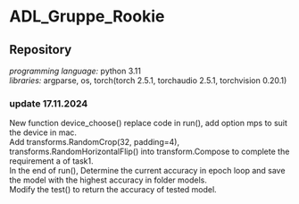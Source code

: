 # ADL_Gruppe_Rookie

## Repository

*programming language:* python 3.11<br>
*libraries:* argparse, os, torch(torch 2.5.1, torchaudio 2.5.1, torchvision 0.20.1)

### update 17.11.2024
New function device_choose() replace code in run(), add option mps to suit the device in mac.<br>
Add transforms.RandomCrop(32, padding=4), transforms.RandomHorizontalFlip() into transform.Compose to complete the requirement a of task1.<br>
In the end of run(), Determine the current accuracy in epoch loop and save the model with the highest accuracy in folder models.<br>
Modify the test() to return the accuracy of tested model.

